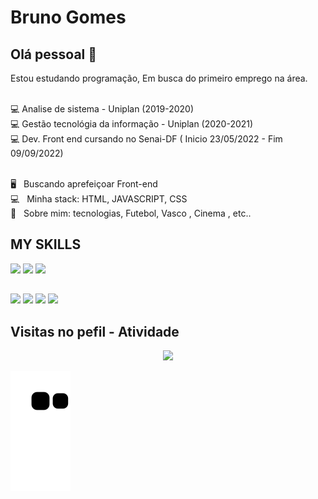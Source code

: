 <largura da img = "auto" src="https://github.com/bruiinsilva/bruiinsilva/blob/master/banner.jpg " >

# Bruno Gomes

## Olá pessoal 👋

Estou estudando programação,
Em busca do primeiro emprego na área.
 
<br />
💻 Analise de sistema - Uniplan (2019-2020)
 <br />
💻 Gestão tecnológia da informação - Uniplan (2020-2021)
<br />
💻 Dev. Front end cursando  no Senai-DF ( Inicio 23/05/2022 -  Fim 09/09/2022)
 <br />


 <br/>  🖥️ &nbsp; Buscando aprefeiçoar Front-end 
 <br/> :computer: &nbsp; Minha stack:  HTML,  JAVASCRIPT,  CSS 
 <br/> 💬  &nbsp; Sobre mim: tecnologias, Futebol, Vasco , Cinema , etc..


  
## MY SKILLS
 
<div><div>
<img width="30px" src="https://encrypted-tbn0.gstatic.com/images?q=tbn:ANd9GcSF4-Pj2upLHdCjs6Ko1hysW9-I_JGIWMPraA&usqp=CAU" />
<img width="30px" src="https://cdn.jsdelivr.net/gh/devicons/devicon/icons/javascript/javascript-original.svg" />
<img width="30px" src="https://blog-fabrica-prod.s3.amazonaws.com/wp-content/uploads/2018/12/06103758/Html5.ico" />

 
</div>
 
##

<div>
 <a href="https://api.whatsapp.com/send?phone=61982856849&text=Ol%C3%A1!"><img src="https://img.shields.io/badge/WhatsApp-25D366?style=for-the-badge&logo=whatsapp&logoColor=white" /></a>
 <a href="https://www.instagram.com/bruniingomes"><img src="https://img.shields.io/badge/Instagram-E4405F?style=for-the-badge&logo=instagram&logoColor=white" /></a> 
 <a href="bruno.bg820@gmail.com"><img src="https://img.shields.io/badge/Gmail-D14836?style=for-the-badge&logo=gmail&logoColor=white" /></a>
 <a href="https://www.linkedin.com/in/bruno-gomes-11429016a/"><img src="https://img.shields.io/badge/LinkedIn-0077B5?style=for-the-badge&logo=linkedin&logoColor=white" /></a>
</div>

## Visitas no pefil - Atividade

<!-- contagem de visitante -->

<p align="center" >   
  <img src="https://profile-counter.glitch.me/bruiinsilva/count.svg" />  
</p>


<!-- fluxo de trabalho github   -->

 ![github contribution grid snake animation](https://raw.githubusercontent.com/alexiakattah/alexiakattah/output/github-contribution-grid-snake.svg)

 



